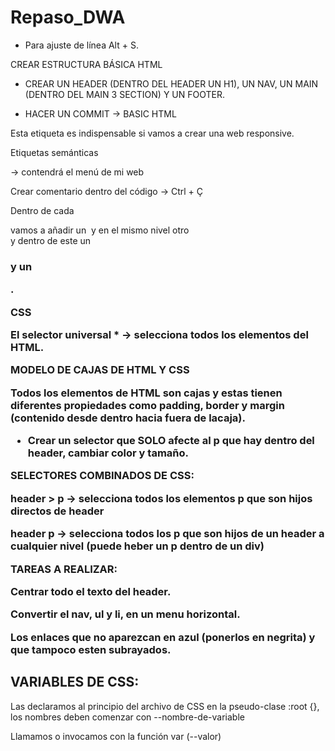 # Repaso_DWA

- Para ajuste de línea Alt + S.

CREAR ESTRUCTURA BÁSICA HTML

- CREAR UN HEADER (DENTRO DEL HEADER UN H1), UN NAV, UN MAIN (DENTRO DEL MAIN 3 SECTION) Y UN FOOTER.
- HACER UN COMMIT -> BASIC HTML

  <meta name="viewport" content="width=device-width, initial-scale=1.0">

Esta etiqueta <meta> es indispensable si vamos a crear una web responsive.

Etiquetas semánticas

<nav></nav> -> contendrá el menú de mi web

Crear comentario dentro del código -> Ctrl + Ç

Dentro de cada <div> vamos a añadir un <img> y en el mismo nivel otro <div> y dentro de este un <h3> y un <p>.

CSS

El selector universal \* -> selecciona todos los elementos del HTML.

MODELO DE CAJAS DE HTML Y CSS

Todos los elementos de HTML son cajas y estas tienen diferentes propiedades como padding, border y margin (contenido desde dentro hacia fuera de lacaja).

- Crear un selector que SOLO afecte al p que hay dentro del header, cambiar color y tamaño.

SELECTORES COMBINADOS DE CSS:

header > p -> selecciona todos los elementos p que son hijos directos de header

header p -> selecciona todos los p que son hijos de un header a cualquier nivel (puede heber un p dentro de un div)

TAREAS A REALIZAR:

Centrar todo el texto del header.

Convertir el nav, ul y li, en un menu horizontal.

Los enlaces que no aparezcan en azul (ponerlos en negrita) y que tampoco esten subrayados.

## VARIABLES DE CSS:

Las declaramos al principio del archivo de CSS en la pseudo-clase :root {}, los nombres deben comenzar con --nombre-de-variable

Llamamos o invocamos con la función var (--valor)
